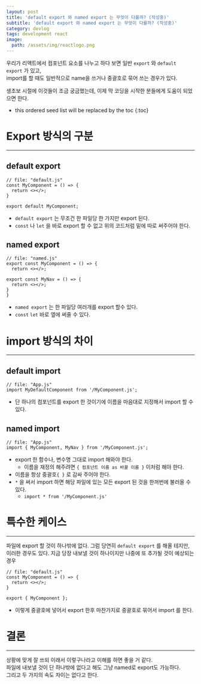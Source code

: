 ```yaml
---
layout: post
title: 'default export 와 named export 는 무엇이 다를까? (작성중)'
subtitle: 'default export 와 named export 는 무엇이 다를까? (작성중)'
category: devlog
tags: development react
image:
  path: /assets/img/reactlogo.png
---
```


우리가 리액트에서 컴포넌트 요소를 나누고 하다 보면 일반 `export` 와 `default export` 가 있고,  
import를 할 때도 일반적으로 name을 쓰거나 중괄호로 묶어 쓰는 경우가 있다.  

생초보 시절에 이것들이 조금 궁금했는데, 이제 막 코딩을 시작한 분들에게 도움이 되었으면 한다.  

<!-- more -->

* this ordered seed list will be replaced by the toc
{:toc}  

# Export 방식의 구분  
---  

## default export  
```react
// file: "default.js"
const MyComponent = () => {
  return <></>;
}

export default MyComponent;
```  

* `default export` 는 무조건 한 파일당 한 가지만 export 된다.  
* `const` 나 `let` 을 바로 export 할 수 없고 위의 코드처럼 밑에 따로 써주어야 한다.  

## named export  
```react
// file: "named.js"
export const MyComponent = () => {
  return <></>;

export const MyNav = () => {
  return <></>;
}
}
```  

* `named export` 는 한 파일당 여러개를 export 할수 있다.
* `const` `let` 바로 옆에 써줄 수 있다.

# import 방식의 차이  
---  

## default import  
```react
// file: "App.js"
import MyDefaultComponent from '/MyComponent.js';
```  

* 단 하나의 컴포넌트를 export 한 것이기에 이름을 마음대로 지정해서 import 할 수 있다.  

## named import  
```react
// file: "App.js"
import { MyComponent, MyNav } from '/MyComponent.js';
```  

* export 한 함수나, 변수명 그대로 import 해와야 한다.  
  * 이름을 재정의 해주려면 `{ 컴포넌트 이름 as 바꿀 이름 }` 이처럼 해야 한다.  
* 이름을 항상 중괄호`{ }` 로 감싸 주어야 한다.  
* `*` 을 써서 import 하면 해당 파일에 있는 모든 export 된 것을 한꺼번에 불러올 수 있다.  
  * `import * from '/MyComponent.js'`  

# 특수한 케이스  
---  

파일에 export 할 것이 하나밖에 없다. 그럼 당연히 `default export` 를 해올 테지만,  
이러한 경우도 있다. 지금 당장 내보낼 것이 하나이지만 나중에 또 추가될 것이 예상되는 경우  

```react
// file: "default.js"
const MyComponent = () => {
  return <></>;
}

export { MyComponent };
```  

* 이렇게 중괄호에 넣어서 export 한후 마찬가지로 중괄호로 묶어서 import 를 한다.  

# 결론  
---  
상황에 맞게 잘 쓰되 이래서 이렇구나라고 이해를 하면 좋을 거 같다.  
파일에 내보낼 것이 단 하나밖에 없다고 해도 그냥 named로 export도 가능하다.  
그리고 두 가지의 속도 차이는 없다고 한다.  